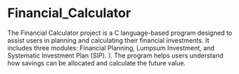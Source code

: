# Financial_Calculator
The Financial Calculator project is a C language-based program designed to assist users in planning and calculating their financial investments. It includes three modules: Financial Planning, Lumpsum Investment, and Systematic Investment Plan (SIP). ). The program helps users understand how savings can be allocated and calculate the future value.
